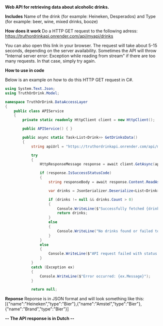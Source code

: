 **Web API for retrieving data about alcoholic drinks.**

**Includes**
Name of the drink (for example: Heineken, Desperados) and Type (for example: beer, wine, mixed drinks, booze)

**How does it work**
Do a HTTP GET request to the following adress: https://truthordrinkapi.onrender.com/api/myapi/drinks

You can also open this link in your browser. The request will take about 5-15 seconds, depending on the server availability.
Sometimes the API will throw "Internal server error: Exception while reading from stream" if there are too many requests. In that case, simply try again.

**How to use in code**

Below is an example on how to do this HTTP GET request in C#.

```csharp
using System.Text.Json;
using TruthOrDrink.Model;

namespace TruthOrDrink.DataAccessLayer
{
	public class APIService
	{
		private static readonly HttpClient client = new HttpClient();

		public APIService() { }

		public async static Task<List<Drink>> GetDrinksData()
		{
			string apiUrl = "https://truthordrinkapi.onrender.com/api/myapi/drinks";

			try
			{
				HttpResponseMessage response = await client.GetAsync(apiUrl);

				if (response.IsSuccessStatusCode)
				{
					string responseBody = await response.Content.ReadAsStringAsync();

					var drinks = JsonSerializer.Deserialize<List<Drink>>(responseBody);

					if (drinks != null && drinks.Count > 0)
					{
						Console.WriteLine($"Successfully fetched {drinks.Count} drinks.");
						return drinks;
					}
					else
					{
						Console.WriteLine("No drinks found or failed to deserialize.");
					}
				}
				else
				{
					Console.WriteLine($"API request failed with status code: {response.StatusCode}");
				}
			}
			catch (Exception ex)
			{
				Console.WriteLine($"Error occurred: {ex.Message}");
			}

			return null;
```

**Reponse**
Reponse is in JSON format and will look something like this:
[{"name":"Heineken","type":"Bier"},{"name":"Amstel","type":"Bier"},{"name":"Brand","type":"Bier"}]

**-- The API response is in Dutch --**
